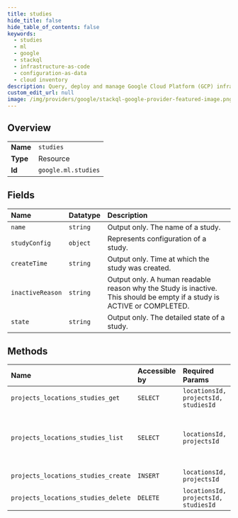```yaml
---
title: studies
hide_title: false
hide_table_of_contents: false
keywords:
  - studies
  - ml
  - google    
  - stackql
  - infrastructure-as-code
  - configuration-as-data
  - cloud inventory
description: Query, deploy and manage Google Cloud Platform (GCP) infrastructure and resources using SQL
custom_edit_url: null
image: /img/providers/google/stackql-google-provider-featured-image.png
---
```

  
    

## Overview
<table><tbody>
<tr><td><b>Name</b></td><td><code>studies</code></td></tr>
<tr><td><b>Type</b></td><td>Resource</td></tr>
<tr><td><b>Id</b></td><td><code>google.ml.studies</code></td></tr>
</tbody></table>

## Fields
| Name | Datatype | Description |
|:-----|:---------|:------------|
| `name` | `string` | Output only. The name of a study. |
| `studyConfig` | `object` | Represents configuration of a study. |
| `createTime` | `string` | Output only. Time at which the study was created. |
| `inactiveReason` | `string` | Output only. A human readable reason why the Study is inactive. This should be empty if a study is ACTIVE or COMPLETED. |
| `state` | `string` | Output only. The detailed state of a study. |
## Methods
| Name | Accessible by | Required Params | Description |
|:-----|:--------------|:----------------|:------------|
| `projects_locations_studies_get` | `SELECT` | `locationsId, projectsId, studiesId` | Gets a study. |
| `projects_locations_studies_list` | `SELECT` | `locationsId, projectsId` | Lists all the studies in a region for an associated project. |
| `projects_locations_studies_create` | `INSERT` | `locationsId, projectsId` | Creates a study. |
| `projects_locations_studies_delete` | `DELETE` | `locationsId, projectsId, studiesId` | Deletes a study. |
